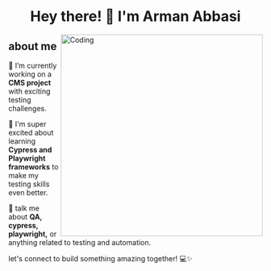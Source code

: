 <h1 align="center">Hey there! 👋 I'm Arman Abbasi</h1>
<img align="right" alt="Coding" width="400" src="https://camo.githubusercontent.com/cae12fddd9d6982901d82580bdf321d81fb299141098ca1c2d4891870827bf17/68747470733a2f2f6d69726f2e6d656469756d2e636f6d2f6d61782f313336302f302a37513379765349765f7430696f4a2d5a2e676966">

## about me

🔭 I’m currently working on a **CMS project** with exciting testing challenges.

🌱 I'm super excited about learning **Cypress and Playwright frameworks** to make my testing skills even better.

💬 talk me about **QA, cypress, playwright,** or anything related to testing and automation.

let's connect to build something amazing together! 💻✨


